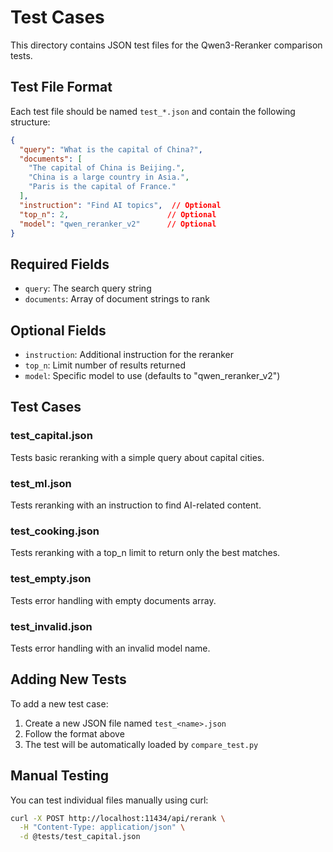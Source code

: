 # Test Cases

This directory contains JSON test files for the Qwen3-Reranker comparison tests.

## Test File Format

Each test file should be named `test_*.json` and contain the following structure:

```json
{
  "query": "What is the capital of China?",
  "documents": [
    "The capital of China is Beijing.",
    "China is a large country in Asia.",
    "Paris is the capital of France."
  ],
  "instruction": "Find AI topics",  // Optional
  "top_n": 2,                      // Optional
  "model": "qwen_reranker_v2"      // Optional
}
```

## Required Fields

- `query`: The search query string
- `documents`: Array of document strings to rank

## Optional Fields

- `instruction`: Additional instruction for the reranker
- `top_n`: Limit number of results returned
- `model`: Specific model to use (defaults to "qwen_reranker_v2")

## Test Cases

### test_capital.json
Tests basic reranking with a simple query about capital cities.

### test_ml.json
Tests reranking with an instruction to find AI-related content.

### test_cooking.json
Tests reranking with a top_n limit to return only the best matches.

### test_empty.json
Tests error handling with empty documents array.

### test_invalid.json
Tests error handling with an invalid model name.

## Adding New Tests

To add a new test case:

1. Create a new JSON file named `test_<name>.json`
2. Follow the format above
3. The test will be automatically loaded by `compare_test.py`

## Manual Testing

You can test individual files manually using curl:

```bash
curl -X POST http://localhost:11434/api/rerank \
  -H "Content-Type: application/json" \
  -d @tests/test_capital.json
``` 